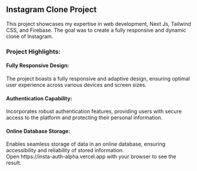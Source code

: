 <h2>Instagram Clone Project</h2>
 
This project showcases my expertise in web development, Next Js, Tailwind CSS, and Firebase. The goal was to create a fully responsive and dynamic clone of Instagram.

<h3>Project Highlights:</h3>

<h4>Fully Responsive Design:</h4> The project boasts a fully responsive and adaptive design, ensuring optimal user experience across various devices and screen sizes.
<h4>Authentication Capability:</h4> Incorporates robust authentication features, providing users with secure access to the platform and protecting their personal information.
<h4>Online Database Storage:</h4>  Enables seamless storage of data in an online database, ensuring accessibility and reliability of stored information.

<br>
Open https://insta-auth-alpha.vercel.app with your browser to see the result.

